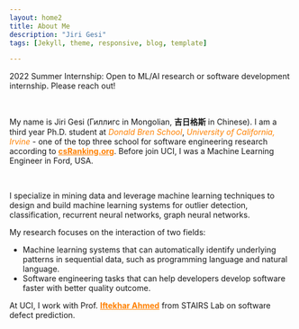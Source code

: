 ```yaml
---
layout: home2
title: About Me
description: "Jiri Gesi"
tags: [Jekyll, theme, responsive, blog, template]

---
```


2022 Summer Internship: Open to ML/AI research or software development internship. Please reach out! 

<br />

My name is Jiri Gesi (Гиллигс in Mongolian, **吉日格斯** in Chinese). I am a third year Ph.D. student at <a style="color:rgb(255,128,0)">*Donald Bren School*</a>,  <a style="color:rgb(255,128,0)">*University of California, Irvine*</a> - one of the top three school for software engineering research according to <a href="http://csrankings.org/#/index?soft&us" style="color:rgb(255,128,0)">**csRanking.org**</a>. Before join UCI, I was a Machine Learning Engineer in Ford, USA. 

<br />

I specialize in mining data and leverage machine learning techniques to design and build machine learning systems for outlier detection, classification, recurrent neural networks, graph neural networks. 

My research focuses on the interaction of two fields:

- Machine learning systems that can automatically identify underlying patterns in sequential data, such as programming language and natural language.
- Software engineering tasks that can help developers develop software faster with better quality outcome. 

At UCI, I work with Prof. <a href="https://scholar.google.com/citations?user=_TdMD7sAAAAJ&hl=en" target="_blank" style="color:rgb(255,128,0)">**Iftekhar Ahmed**</a> from STAIRS Lab on software defect prediction.  
